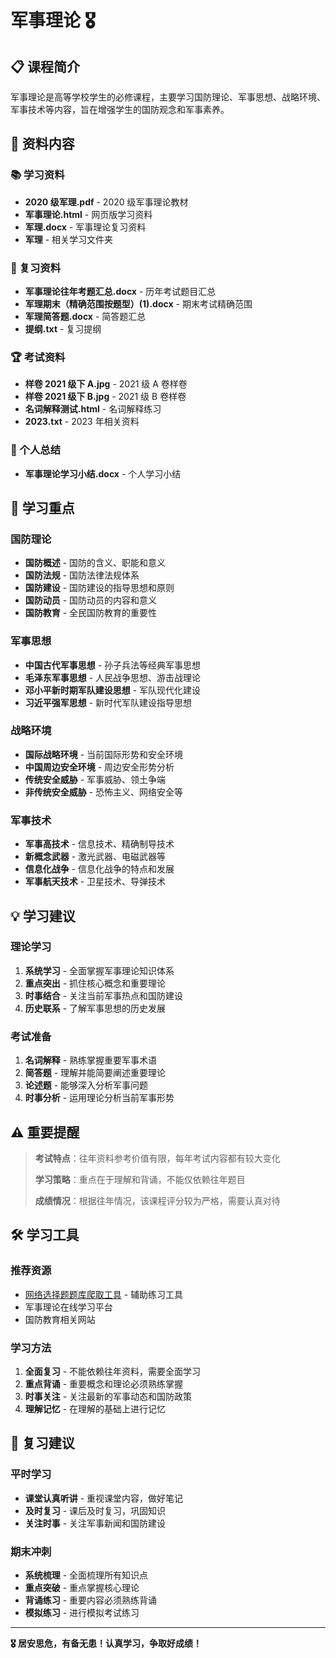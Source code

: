 # 军事理论 🎖️

## 📋 课程简介

军事理论是高等学校学生的必修课程，主要学习国防理论、军事思想、战略环境、军事技术等内容，旨在增强学生的国防观念和军事素养。

## 📁 资料内容

### 📚 学习资料

- **2020 级军理.pdf** - 2020 级军事理论教材
- **军事理论.html** - 网页版学习资料
- **军理.docx** - 军事理论复习资料
- **军理** - 相关学习文件夹

### 📝 复习资料

- **军事理论往年考题汇总.docx** - 历年考试题目汇总
- **军理期末（精确范围按题型）(1).docx** - 期末考试精确范围
- **军理简答题.docx** - 简答题汇总
- **提纲.txt** - 复习提纲

### 🏆 考试资料

- **样卷 2021 级下 A.jpg** - 2021 级 A 卷样卷
- **样卷 2021 级下 B.jpg** - 2021 级 B 卷样卷
- **名词解释测试.html** - 名词解释练习
- **2023.txt** - 2023 年相关资料

### 📄 个人总结

- **军事理论学习小结.docx** - 个人学习小结

## 🎯 学习重点

### 国防理论

- **国防概述** - 国防的含义、职能和意义
- **国防法规** - 国防法律法规体系
- **国防建设** - 国防建设的指导思想和原则
- **国防动员** - 国防动员的内容和意义
- **国防教育** - 全民国防教育的重要性

### 军事思想

- **中国古代军事思想** - 孙子兵法等经典军事思想
- **毛泽东军事思想** - 人民战争思想、游击战理论
- **邓小平新时期军队建设思想** - 军队现代化建设
- **习近平强军思想** - 新时代军队建设指导思想

### 战略环境

- **国际战略环境** - 当前国际形势和安全环境
- **中国周边安全环境** - 周边安全形势分析
- **传统安全威胁** - 军事威胁、领土争端
- **非传统安全威胁** - 恐怖主义、网络安全等

### 军事技术

- **军事高技术** - 信息技术、精确制导技术
- **新概念武器** - 激光武器、电磁武器等
- **信息化战争** - 信息化战争的特点和发展
- **军事航天技术** - 卫星技术、导弹技术

## 💡 学习建议

### 理论学习

1. **系统学习** - 全面掌握军事理论知识体系
2. **重点突出** - 抓住核心概念和重要理论
3. **时事结合** - 关注当前军事热点和国防建设
4. **历史联系** - 了解军事思想的历史发展

### 考试准备

1. **名词解释** - 熟练掌握重要军事术语
2. **简答题** - 理解并能简要阐述重要理论
3. **论述题** - 能够深入分析军事问题
4. **时事分析** - 运用理论分析当前军事形势

## ⚠️ 重要提醒

> **考试特点**：往年资料参考价值有限，每年考试内容都有较大变化
>
> **学习策略**：重点在于理解和背诵，不能仅依赖往年题目
>
> **成绩情况**：根据往年情况，该课程评分较为严格，需要认真对待

## 🛠️ 学习工具

### 推荐资源

- [网络选择题题库爬取工具](https://github.com/F5Soft/RubbishMaoGai) - 辅助练习工具
- 军事理论在线学习平台
- 国防教育相关网站

### 学习方法

1. **全面复习** - 不能依赖往年资料，需要全面学习
2. **重点背诵** - 重要概念和理论必须熟练掌握
3. **时事关注** - 关注最新的军事动态和国防政策
4. **理解记忆** - 在理解的基础上进行记忆

## 📅 复习建议

### 平时学习

- **课堂认真听讲** - 重视课堂内容，做好笔记
- **及时复习** - 课后及时复习，巩固知识
- **关注时事** - 关注军事新闻和国防建设

### 期末冲刺

- **系统梳理** - 全面梳理所有知识点
- **重点突破** - 重点掌握核心理论
- **背诵练习** - 重要内容必须熟练背诵
- **模拟练习** - 进行模拟考试练习

---

**🎖️ 居安思危，有备无患！认真学习，争取好成绩！**
